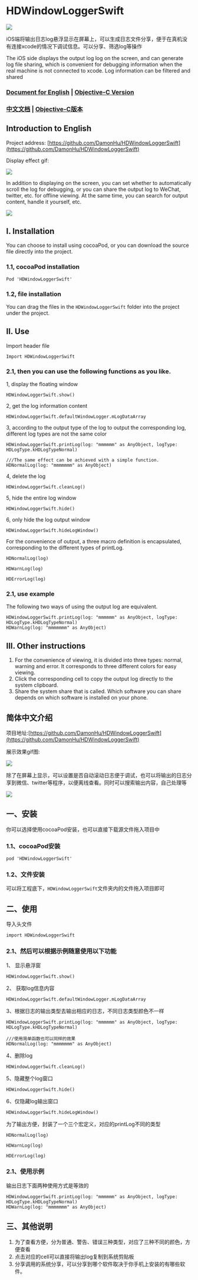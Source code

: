 # HDWindowLoggerSwift

![](./ReadmeImage/cocoapodTool.png)

iOS端将输出日志log悬浮显示在屏幕上，可以生成日志文件分享，便于在真机没有连接xcode的情况下调试信息。可以分享、筛选log等操作

The iOS side displays the output log log on the screen, and can generate log file sharing, which is convenient for debugging information when the real machine is not connected to xcode. Log information can be filtered and shared

### [Document for English](#english) | [Objective-C Version](https://github.com/DamonHu/HDWindowLogger)

### [中文文档](#chinese) | [Objective-C版本](https://github.com/DamonHu/HDWindowLogger)



<span id = "english"></span>

## Introduction to English


Project address: [https://github.com/DamonHu/HDWindowLoggerSwift](https://github.com/DamonHu/HDWindowLoggerSwift)

Display effect gif:

![](./ReadmeImage/demo.gif)

In addition to displaying on the screen, you can set whether to automatically scroll the log for debugging, or you can share the output log to WeChat, twitter, etc. for offline viewing. At the same time, you can search for output content, handle it yourself, etc.

![](./ReadmeImage/2.png)

## I. Installation

You can choose to install using cocoaPod, or you can download the source file directly into the project.

### 1.1, cocoaPod installation

```
Pod 'HDWindowLoggerSwift'
```

### 1.2, file installation

You can drag the files in the `HDWindowLoggerSwift` folder into the project under the project.

## II. Use

Import header file

```
Import HDWindowLoggerSwift
```

### 2.1, then you can use the following functions as you like.

1, display the floating window

```
HDWindowLoggerSwift.show()
```

2, get the log information content

```
HDWindowLoggerSwift.defaultWindowLogger.mLogDataArray
```
3, according to the output type of the log to output the corresponding log, different log types are not the same color

```
HDWindowLoggerSwift.printLog(log: "mmmmmm" as AnyObject, logType: HDLogType.kHDLogTypeNormal)

///The same effect can be achieved with a simple function.
HDNormalLog(log: "mmmmmmm" as AnyObject)
```

4, delete the log

```
HDWindowLoggerSwift.cleanLog()
```

5, hide the entire log window

```
HDWindowLoggerSwift.hide()
```

6, only hide the log output window

```
HDWindowLoggerSwift.hideLogWindow()
```

For the convenience of output, a three macro definition is encapsulated, corresponding to the different types of printLog.

```
HDNormalLog(log)

HDWarnLog(log)

HDErrorLog(log)
```

### 2.1, use example

The following two ways of using the output log are equivalent.

```
HDWindowLoggerSwift.printLog(log: "mmmmmm" as AnyObject, logType: HDLogType.kHDLogTypeNormal)
HDWarnLog(log: "mmmmmmm" as AnyObject)
```

## III. Other instructions

1. For the convenience of viewing, it is divided into three types: normal, warning and error. It corresponds to three different colors for easy viewing.
2. Click the corresponding cell to copy the output log directly to the system clipboard.
3. Share the system share that is called. Which software you can share depends on which software is installed on your phone.

<span id = "chinese"></span>

## 简体中文介绍

项目地址:[https://github.com/DamonHu/HDWindowLoggerSwift](https://github.com/DamonHu/HDWindowLoggerSwift)

展示效果gif图:

![](./ReadmeImage/demo.gif)

除了在屏幕上显示，可以设置是否自动滚动日志便于调试，也可以将输出的日志分享到微信、twitter等程序，以便离线查看。同时可以搜索输出内容，自己处理等

![](./ReadmeImage/2.png)

## 一、安装

你可以选择使用cocoaPod安装，也可以直接下载源文件拖入项目中

### 1.1、cocoaPod安装

```
pod 'HDWindowLoggerSwift'
```

### 1.2、文件安装

可以将工程底下，`HDWindowLoggerSwift`文件夹内的文件拖入项目即可

## 二、使用

导入头文件

```
import HDWindowLoggerSwift
```

### 2.1、然后可以根据示例随意使用以下功能

1、 显示悬浮窗

```
HDWindowLoggerSwift.show()
```

2、 获取log信息内容

```
HDWindowLoggerSwift.defaultWindowLogger.mLogDataArray
```
3、根据日志的输出类型去输出相应的日志，不同日志类型颜色不一样

```
HDWindowLoggerSwift.printLog(log: "mmmmmm" as AnyObject, logType: HDLogType.kHDLogTypeNormal)

///使用简单函数也可以同样的效果
HDNormalLog(log: "mmmmmmm" as AnyObject)
```

4、删除log

```
HDWindowLoggerSwift.cleanLog()
```

5、隐藏整个log窗口

```
HDWindowLoggerSwift.hide()
```

6、仅隐藏log输出窗口

```
HDWindowLoggerSwift.hideLogWindow()
```

为了输出方便，封装了一个三个宏定义，对应的printLog不同的类型

```
HDNormalLog(log)

HDWarnLog(log)

HDErrorLog(log)
```

### 2.1、使用示例

输出日志下面两种使用方式是等效的

```
HDWindowLoggerSwift.printLog(log: "mmmmmm" as AnyObject, logType: HDLogType.kHDLogTypeNormal)
HDWarnLog(log: "mmmmmmm" as AnyObject)
```

## 三、其他说明

1. 为了查看方便，分为普通、警告、错误三种类型，对应了三种不同的颜色，方便查看
2. 点击对应的cell可以直接将输出log复制到系统剪贴板
3. 分享调用的系统分享，可以分享到哪个软件取决于你手机上安装的有哪些软件。
